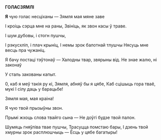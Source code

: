  
**ГОЛАСЗЯМЛІ**

**Я** чую голас несціханы — Зямля мая мяне заве

I кроіць сэрца мне на раны, Звініць, як звон касы ў траве.

I шум дубовы, і стогн пушчы,

I рэкусхліп, і плач крыніц, I немы зрок балотнай тлушчы Нясуць мне весць пра чужаніц.

Я бачу постаці тэўтонаў — Халодны твар, звярыны від. He знае жалю, ні законаў

У сталь закованы капыт.

0, каб я меў такія ру  кі, Зямля, абняў бы я цябе, Каб сцішыць гора тваё, мукі I сілу даць у барацьбе!

Зямля мая, мая краіна!

Я чую твой прызыўны звон.

Прымі жхоць слова твайго сына — He доўгі будзе твой палон.

Шумяць гняўліва твае пушчы, Трасуцца помстаю бары, I дзень твой хмурны зрок расплюшчыць — Ёсць у цябе багатыры!
